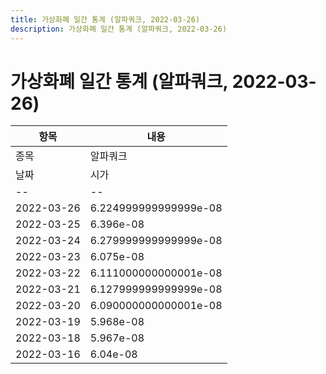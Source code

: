 ```yaml
---
title: 가상화폐 일간 통계 (알파쿼크, 2022-03-26)
description: 가상화폐 일간 통계 (알파쿼크, 2022-03-26)
---
```


가상화폐 일간 통계 (알파쿼크, 2022-03-26)
===

|항목|내용|
|--|--|
|종목|알파쿼크||마켓|BTC-AQT||종류|일 단위 캔들||기간|2022-03-16T09:00:00 - 2022-03-26T09:00:00|
|날짜|시가|저가|고가|종가|비고|
|--|--|--|--|--|--|
|2022-03-26|6.224999999999999e-08|6.224999999999999e-08|6.224999999999999e-08|6.224999999999999e-08|    |
|2022-03-25|6.396e-08|6.257000000000001e-08|6.396e-08|6.257000000000001e-08|    |
|2022-03-24|6.279999999999999e-08|6.207e-08|6.352e-08|6.294e-08|    |
|2022-03-23|6.075e-08|6.059e-08|6.203999999999999e-08|6.203999999999999e-08|    |
|2022-03-22|6.111000000000001e-08|5.988e-08|6.111000000000001e-08|5.988e-08|    |
|2022-03-21|6.127999999999999e-08|6.127999999999999e-08|6.127999999999999e-08|6.127999999999999e-08|    |
|2022-03-20|6.090000000000001e-08|6.090000000000001e-08|6.198999999999999e-08|6.127e-08|    |
|2022-03-19|5.968e-08|5.968e-08|5.968e-08|5.968e-08|    |
|2022-03-18|5.967e-08|5.967e-08|5.967e-08|5.967e-08|    |
|2022-03-16|6.04e-08|5.866e-08|6.04e-08|5.878e-08|    |
